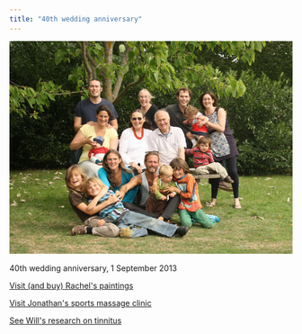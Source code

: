 ```yaml
---
title: "40th wedding anniversary"
---
```

![](./40th.png)

40th wedding anniversary, 1 September 2013

[Visit (and buy) Rachel's paintings](http://www.vollerthun.com/?page_id=2)


[Visit Jonathan's sports massage clinic](http://www.hillsroadclinic.com)

[See Will's research on tinnitus](http://www.bbc.co.uk/news/science-environment-32414876)




